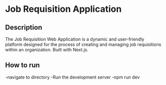 # Job Requisition Application

## Description
The Job Requisition Web Application is a dynamic and user-friendly platform designed for the process of creating and managing job requisitions within an organization. Built with Next.js.


## How to run
-navigate to directory
-Run the development server
-npm run dev
